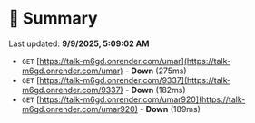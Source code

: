 # 📖 Summary
Last updated: **9/9/2025, 5:09:02 AM**

- `GET` [https://talk-m6gd.onrender.com/umar](https://talk-m6gd.onrender.com/umar) - **Down** (275ms)
- `GET` [https://talk-m6gd.onrender.com/9337](https://talk-m6gd.onrender.com/9337) - **Down** (182ms)
- `GET` [https://talk-m6gd.onrender.com/umar920](https://talk-m6gd.onrender.com/umar920) - **Down** (189ms)
